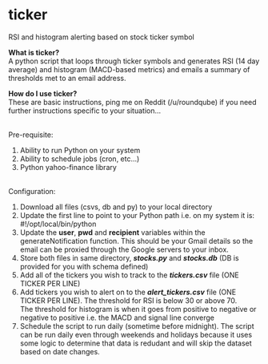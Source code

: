 # ticker
RSI and histogram alerting based on stock ticker symbol

<b>What is ticker?</b><br>
A python script that loops through ticker symbols and generates RSI (14 day average) and histogram (MACD-based metrics)
and emails a summary of thresholds met to an email address.

<b>How do I use ticker?</b><br>
These are basic instructions, ping me on Reddit (/u/roundqube) if you need further instructions specific to your situation...<br><br>

Pre-requisite:<br>
1. Ability to run Python on your system<br>
2. Ability to schedule jobs (cron, etc...)<br>
3. Python yahoo-finance library<br><br>

Configuration:<br>
1. Download all files (csvs, db and py) to your local directory<br>
2. Update the first line to point to your Python path i.e. on my system it is: #!/opt/local/bin/python<br>
3. Update the <b>user</b>, <b>pwd</b> and <b>recipient</b> variables within the generateNotification function.  This should be your Gmail details so the email can be proxied through the Google servers to your inbox.
4. Store both files in same directory, <i><b>stocks.py</b></i> and <i><b>stocks.db</b></i> (DB is provided for you with schema defined)<br>
5. Add all of the tickers you wish to track to the <i><b>tickers.csv</b></i> file (ONE TICKER PER LINE)<br>
6. Add tickers you wish to alert on to the <i><b>alert_tickers.csv</b></i> file (ONE TICKER PER LINE).  The threshold for RSI is below 30 or above 70.  
The threshold for histogram is when it goes from positive to negative or negative to positive i.e. the MACD and signal line converge<br>
7. Schedule the script to run daily (sometime before midnight).  The script can be run daily even through weekends and holidays because it uses some logic to determine that data is redudant and will skip the dataset based on date changes.
